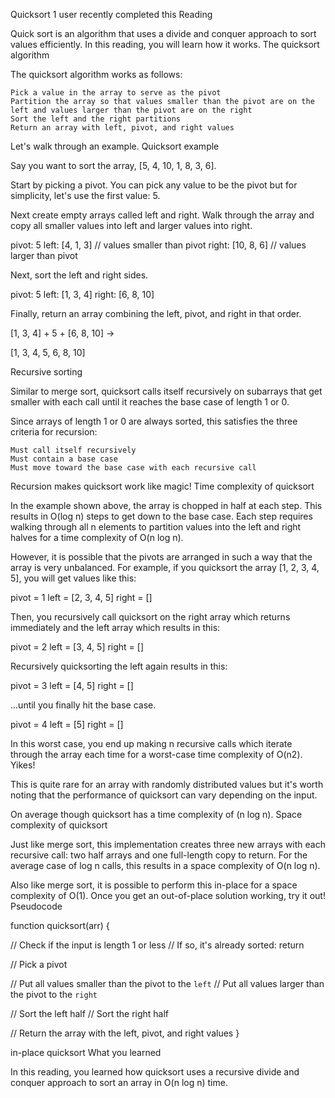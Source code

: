 Quicksort
1 user recently completed this Reading

Quick sort is an algorithm that uses a divide and conquer approach to sort values efficiently. In this reading, you will learn how it works.
The quicksort algorithm

The quicksort algorithm works as follows:

    Pick a value in the array to serve as the pivot
    Partition the array so that values smaller than the pivot are on the left and values larger than the pivot are on the right
    Sort the left and the right partitions
    Return an array with left, pivot, and right values

Let's walk through an example.
Quicksort example

Say you want to sort the array, [5, 4, 10, 1, 8, 3, 6].

Start by picking a pivot. You can pick any value to be the pivot but for simplicity, let's use the first value: 5.

Next create empty arrays called left and right. Walk through the array and copy all smaller values into left and larger values into right.

pivot: 5
left: [4, 1, 3] // values smaller than pivot
right: [10, 8, 6] // values larger than pivot

Next, sort the left and right sides.

pivot: 5
left: [1, 3, 4]
right: [6, 8, 10]

Finally, return an array combining the left, pivot, and right in that order.

[1, 3, 4] + 5 + [6, 8, 10] ->

[1, 3, 4, 5, 6, 8, 10]

Recursive sorting

Similar to merge sort, quicksort calls itself recursively on subarrays that get smaller with each call until it reaches the base case of length 1 or 0.

Since arrays of length 1 or 0 are always sorted, this satisfies the three criteria for recursion:

    Must call itself recursively
    Must contain a base case
    Must move toward the base case with each recursive call

Recursion makes quicksort work like magic!
Time complexity of quicksort

In the example shown above, the array is chopped in half at each step. This results in O(log n) steps to get down to the base case. Each step requires walking through all n elements to partition values into the left and right halves for a time complexity of O(n log n).

However, it is possible that the pivots are arranged in such a way that the array is very unbalanced. For example, if you quicksort the array [1, 2, 3, 4, 5], you will get values like this:

pivot = 1
left = [2, 3, 4, 5]
right = []

Then, you recursively call quicksort on the right array which returns immediately and the left array which results in this:

pivot = 2
left = [3, 4, 5]
right = []

Recursively quicksorting the left again results in this:

pivot = 3
left = [4, 5]
right = []

...until you finally hit the base case.

pivot = 4
left = [5]
right = []

In this worst case, you end up making n recursive calls which iterate through the array each time for a worst-case time complexity of O(n2). Yikes!

This is quite rare for an array with randomly distributed values but it's worth noting that the performance of quicksort can vary depending on the input.

On average though quicksort has a time complexity of (n log n).
Space complexity of quicksort

Just like merge sort, this implementation creates three new arrays with each recursive call: two half arrays and one full-length copy to return. For the average case of log n calls, this results in a space complexity of O(n log n).

Also like merge sort, it is possible to perform this in-place for a space complexity of O(1). Once you get an out-of-place solution working, try it out!
Pseudocode

function quicksort(arr) {

// Check if the input is length 1 or less
// If so, it's already sorted: return

// Pick a pivot

// Put all values smaller than the pivot to the `left`
// Put all values larger than the pivot to the `right`

// Sort the left half
// Sort the right half

// Return the array with the left, pivot, and right values
}

in-place quicksort
What you learned

In this reading, you learned how quicksort uses a recursive divide and conquer approach to sort an array in O(n log n) time.
